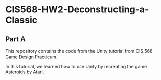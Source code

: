 # CIS568-HW2-Deconstructing-a-Classic

## Part A
This repository contains the code from the Unity tutorial from CIS 568 - Game Design Practicum.

In this tutorial, we learned how to use Unity by recreating the game Asteroids by Atari.
